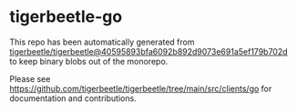 # tigerbeetle-go
This repo has been automatically generated from
[tigerbeetle/tigerbeetle@40595893bfa6092b892d9073e691a5ef179b702d](https://github.com/tigerbeetle/tigerbeetle/commit/40595893bfa6092b892d9073e691a5ef179b702d)
to keep binary blobs out of the monorepo.

Please see
<https://github.com/tigerbeetle/tigerbeetle/tree/main/src/clients/go>
for documentation and contributions.